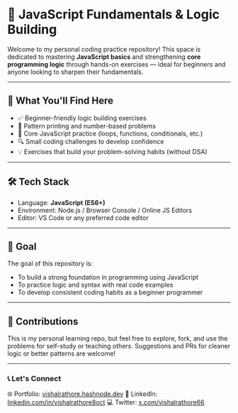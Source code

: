 # 🚀 JavaScript Fundamentals & Logic Building

Welcome to my personal coding practice repository! This space is dedicated to mastering **JavaScript basics** and strengthening **core programming logic** through hands-on exercises — ideal for beginners and anyone looking to sharpen their fundamentals.

---

## 🧠 What You'll Find Here

* ✅ Beginner-friendly logic building exercises
* 🔁 Pattern printing and number-based problems
* 🧩 Core JavaScript practice (loops, functions, conditionals, etc.)
* 🔍 Small coding challenges to develop confidence
* 💡 Exercises that build your problem-solving habits (without DSA)

---

## 🛠️ Tech Stack

* Language: **JavaScript (ES6+)**
* Environment: Node.js / Browser Console / Online JS Editors
* Editor: VS Code or any preferred code editor

---

## 🎯 Goal

The goal of this repository is:

* To build a strong foundation in programming using JavaScript
* To practice logic and syntax with real code examples
* To develop consistent coding habits as a beginner programmer

---

## 🌱 Contributions

This is my personal learning repo, but feel free to explore, fork, and use the problems for self-study or teaching others. Suggestions and PRs for cleaner logic or better patterns are welcome!

---

### 📞 Let's Connect

🌐 Portfolio: [vishalrathore.hashnode.dev](https://vishalrathore.hashnode.dev)
💼 LinkedIn: [linkedin.com/in/vishalrathore8oct](https://linkedin.com/in/vishalrathore8oct)
💻 Twitter: [x.com/vishalrathore66](https://x.com/vishalrathore66)

